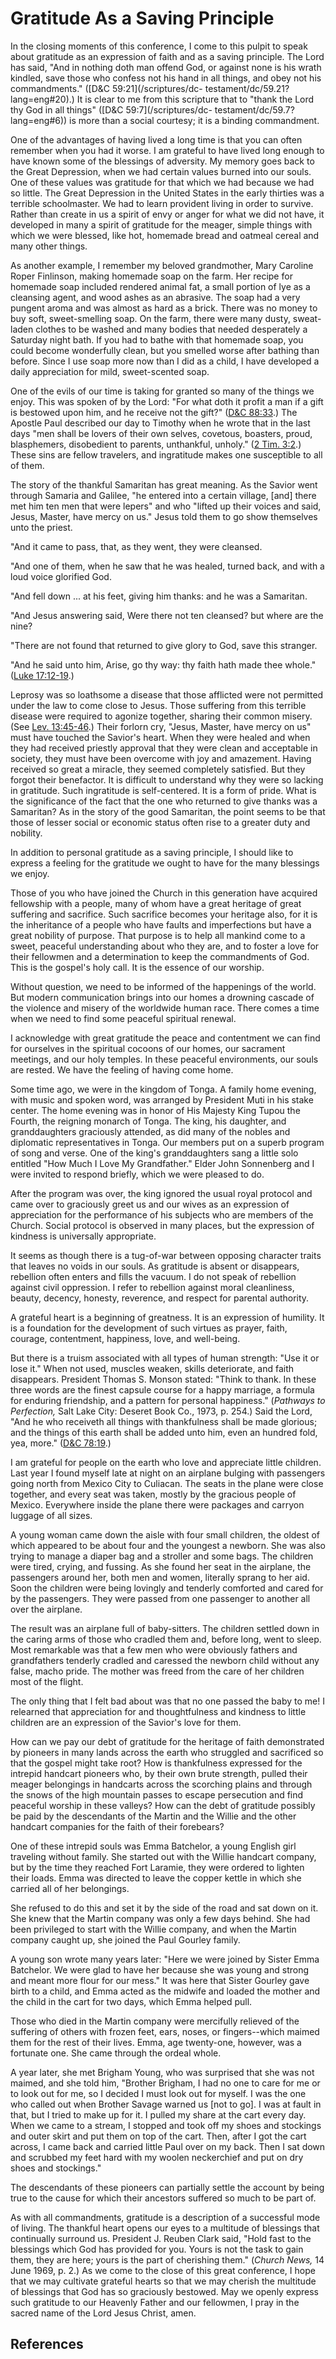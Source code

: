 # Gratitude As a Saving Principle

In the closing moments of this conference, I come to this pulpit to speak
about gratitude as an expression of faith and as a saving principle. The Lord
has said, "And in nothing doth man offend God, or against none is his wrath
kindled, save those who confess not his hand in all things, and obey not his
commandments." ([D&amp;C 59:21](/scriptures/dc-
testament/dc/59.21?lang=eng#20).) It is clear to me from this scripture that
to "thank the Lord thy God in all things" ([D&amp;C 59:7](/scriptures/dc-
testament/dc/59.7?lang=eng#6)) is more than a social courtesy; it is a binding
commandment.

One of the advantages of having lived a long time is that you can often
remember when you had it worse. I am grateful to have lived long enough to
have known some of the blessings of adversity. My memory goes back to the
Great Depression, when we had certain values burned into our souls. One of
these values was gratitude for that which we had because we had so little. The
Great Depression in the United States in the early thirties was a terrible
schoolmaster. We had to learn provident living in order to survive. Rather
than create in us a spirit of envy or anger for what we did not have, it
developed in many a spirit of gratitude for the meager, simple things with
which we were blessed, like hot, homemade bread and oatmeal cereal and many
other things.

As another example, I remember my beloved grandmother, Mary Caroline Roper
Finlinson, making homemade soap on the farm. Her recipe for homemade soap
included rendered animal fat, a small portion of lye as a cleansing agent, and
wood ashes as an abrasive. The soap had a very pungent aroma and was almost as
hard as a brick. There was no money to buy soft, sweet-smelling soap. On the
farm, there were many dusty, sweat-laden clothes to be washed and many bodies
that needed desperately a Saturday night bath. If you had to bathe with that
homemade soap, you could become wonderfully clean, but you smelled worse after
bathing than before. Since I use soap more now than I did as a child, I have
developed a daily appreciation for mild, sweet-scented soap.

One of the evils of our time is taking for granted so many of the things we
enjoy. This was spoken of by the Lord: "For what doth it profit a man if a
gift is bestowed upon him, and he receive not the gift?" ([D&amp;C
88:33](/scriptures/dc-testament/dc/88.33?lang=eng#32).) The Apostle Paul
described our day to Timothy when he wrote that in the last days "men shall be
lovers of their own selves, covetous, boasters, proud, blasphemers,
disobedient to parents, unthankful, unholy." ([2 Tim.
3:2](/scriptures/nt/2-tim/3.2?lang=eng#1).) These sins are fellow travelers,
and ingratitude makes one susceptible to all of them.

The story of the thankful Samaritan has great meaning. As the Savior went
through Samaria and Galilee, "he entered into a certain village, [and] there
met him ten men that were lepers" and who "lifted up their voices and said,
Jesus, Master, have mercy on us." Jesus told them to go show themselves unto
the priest.

"And it came to pass, that, as they went, they were cleansed.

"And one of them, when he saw that he was healed, turned back, and with a loud
voice glorified God.

"And fell down ... at his feet, giving him thanks: and he was a Samaritan.

"And Jesus answering said, Were there not ten cleansed? but where are the
nine?

"There are not found that returned to give glory to God, save this stranger.

"And he said unto him, Arise, go thy way: thy faith hath made thee whole."
([Luke 17:12-19](/scriptures/nt/luke/17.12-19?lang=eng#11).)

Leprosy was so loathsome a disease that those afflicted were not permitted
under the law to come close to Jesus. Those suffering from this terrible
disease were required to agonize together, sharing their common misery. (See
[Lev. 13:45-46](/scriptures/ot/lev/13.45-46?lang=eng#44).) Their forlorn cry,
"Jesus, Master, have mercy on us" must have touched the Savior's heart. When
they were healed and when they had received priestly approval that they were
clean and acceptable in society, they must have been overcome with joy and
amazement. Having received so great a miracle, they seemed completely
satisfied. But they forgot their benefactor. It is difficult to understand why
they were so lacking in gratitude. Such ingratitude is self-centered. It is a
form of pride. What is the significance of the fact that the one who returned
to give thanks was a Samaritan? As in the story of the good Samaritan, the
point seems to be that those of lesser social or economic status often rise to
a greater duty and nobility.

In addition to personal gratitude as a saving principle, I should like to
express a feeling for the gratitude we ought to have for the many blessings we
enjoy.

Those of you who have joined the Church in this generation have acquired
fellowship with a people, many of whom have a great heritage of great
suffering and sacrifice. Such sacrifice becomes your heritage also, for it is
the inheritance of a people who have faults and imperfections but have a great
nobility of purpose. That purpose is to help all mankind come to a sweet,
peaceful understanding about who they are, and to foster a love for their
fellowmen and a determination to keep the commandments of God. This is the
gospel's holy call. It is the essence of our worship.

Without question, we need to be informed of the happenings of the world. But
modern communication brings into our homes a drowning cascade of the violence
and misery of the worldwide human race. There comes a time when we need to
find some peaceful spiritual renewal.

I acknowledge with great gratitude the peace and contentment we can find for
ourselves in the spiritual cocoons of our homes, our sacrament meetings, and
our holy temples. In these peaceful environments, our souls are rested. We
have the feeling of having come home.

Some time ago, we were in the kingdom of Tonga. A family home evening, with
music and spoken word, was arranged by President Muti in his stake center. The
home evening was in honor of His Majesty King Tupou the Fourth, the reigning
monarch of Tonga. The king, his daughter, and granddaughters graciously
attended, as did many of the nobles and diplomatic representatives in Tonga.
Our members put on a superb program of song and verse. One of the king's
granddaughters sang a little solo entitled "How Much I Love My Grandfather."
Elder John Sonnenberg and I were invited to respond briefly, which we were
pleased to do.

After the program was over, the king ignored the usual royal protocol and came
over to graciously greet us and our wives as an expression of appreciation for
the performance of his subjects who are members of the Church. Social protocol
is observed in many places, but the expression of kindness is universally
appropriate.

It seems as though there is a tug-of-war between opposing character traits
that leaves no voids in our souls. As gratitude is absent or disappears,
rebellion often enters and fills the vacuum. I do not speak of rebellion
against civil oppression. I refer to rebellion against moral cleanliness,
beauty, decency, honesty, reverence, and respect for parental authority.

A grateful heart is a beginning of greatness. It is an expression of humility.
It is a foundation for the development of such virtues as prayer, faith,
courage, contentment, happiness, love, and well-being.

But there is a truism associated with all types of human strength: "Use it or
lose it." When not used, muscles weaken, skills deteriorate, and faith
disappears. President Thomas S. Monson stated: "Think to thank. In these three
words are the finest capsule course for a happy marriage, a formula for
enduring friendship, and a pattern for personal happiness." (_Pathways to
Perfection,_ Salt Lake City: Deseret Book Co., 1973, p. 254.) Said the Lord,
"And he who receiveth all things with thankfulness shall be made glorious; and
the things of this earth shall be added unto him, even an hundred fold, yea,
more." ([D&amp;C 78:19](/scriptures/dc-testament/dc/78.19?lang=eng#18).)

I am grateful for people on the earth who love and appreciate little children.
Last year I found myself late at night on an airplane bulging with passengers
going north from Mexico City to Culiacan. The seats in the plane were close
together, and every seat was taken, mostly by the gracious people of Mexico.
Everywhere inside the plane there were packages and carryon luggage of all
sizes.

A young woman came down the aisle with four small children, the oldest of
which appeared to be about four and the youngest a newborn. She was also
trying to manage a diaper bag and a stroller and some bags. The children were
tired, crying, and fussing. As she found her seat in the airplane, the
passengers around her, both men and women, literally sprang to her aid. Soon
the children were being lovingly and tenderly comforted and cared for by the
passengers. They were passed from one passenger to another all over the
airplane.

The result was an airplane full of baby-sitters. The children settled down in
the caring arms of those who cradled them and, before long, went to sleep.
Most remarkable was that a few men who were obviously fathers and grandfathers
tenderly cradled and caressed the newborn child without any false, macho
pride. The mother was freed from the care of her children most of the flight.

The only thing that I felt bad about was that no one passed the baby to me! I
relearned that appreciation for and thoughtfulness and kindness to little
children are an expression of the Savior's love for them.

How can we pay our debt of gratitude for the heritage of faith demonstrated by
pioneers in many lands across the earth who struggled and sacrificed so that
the gospel might take root? How is thankfulness expressed for the intrepid
handcart pioneers who, by their own brute strength, pulled their meager
belongings in handcarts across the scorching plains and through the snows of
the high mountain passes to escape persecution and find peaceful worship in
these valleys? How can the debt of gratitude possibly be paid by the
descendants of the Martin and the Willie and the other handcart companies for
the faith of their forebears?

One of these intrepid souls was Emma Batchelor, a young English girl traveling
without family. She started out with the Willie handcart company, but by the
time they reached Fort Laramie, they were ordered to lighten their loads. Emma
was directed to leave the copper kettle in which she carried all of her
belongings.

She refused to do this and set it by the side of the road and sat down on it.
She knew that the Martin company was only a few days behind. She had been
privileged to start with the Willie company, and when the Martin company
caught up, she joined the Paul Gourley family.

A young son wrote many years later: "Here we were joined by Sister Emma
Batchelor. We were glad to have her because she was young and strong and meant
more flour for our mess." It was here that Sister Gourley gave birth to a
child, and Emma acted as the midwife and loaded the mother and the child in
the cart for two days, which Emma helped pull.

Those who died in the Martin company were mercifully relieved of the suffering
of others with frozen feet, ears, noses, or fingers--which maimed them for the
rest of their lives. Emma, age twenty-one, however, was a fortunate one. She
came through the ordeal whole.

A year later, she met Brigham Young, who was surprised that she was not
maimed, and she told him, "Brother Brigham, I had no one to care for me or to
look out for me, so I decided I must look out for myself. I was the one who
called out when Brother Savage warned us [not to go]. I was at fault in that,
but I tried to make up for it. I pulled my share at the cart every day. When
we came to a stream, I stopped and took off my shoes and stockings and outer
skirt and put them on top of the cart. Then, after I got the cart across, I
came back and carried little Paul over on my back. Then I sat down and
scrubbed my feet hard with my woolen neckerchief and put on dry shoes and
stockings."

The descendants of these pioneers can partially settle the account by being
true to the cause for which their ancestors suffered so much to be part of.

As with all commandments, gratitude is a description of a successful mode of
living. The thankful heart opens our eyes to a multitude of blessings that
continually surround us. President J. Reuben Clark said, "Hold fast to the
blessings which God has provided for you. Yours is not the task to gain them,
they are here; yours is the part of cherishing them." (_Church News,_ 14 June
1969, p. 2.) As we come to the close of this great conference, I hope that we
may cultivate grateful hearts so that we may cherish the multitude of
blessings that God has so graciously bestowed. May we openly express such
gratitude to our Heavenly Father and our fellowmen, I pray in the sacred name
of the Lord Jesus Christ, amen.

## References

